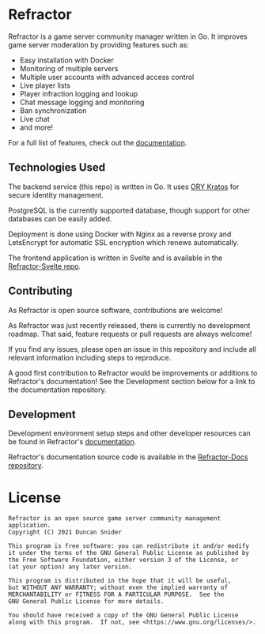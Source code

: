 # Refractor

Refractor is a game server community manager written in Go. It improves game server moderation by providing features such as:

- Easy installation with Docker
- Monitoring of multiple servers
- Multiple user accounts with advanced access control
- Live player lists
- Player infraction logging and lookup
- Chat message logging and monitoring
- Ban synchronization
- Live chat
- and more!

For a full list of features, check out the [documentation](https://refractor.dmas.dev).

## Technologies Used

The backend service (this repo) is written in Go. It uses [ORY Kratos](https://github.com/ory/kratos) for secure identity management.

PostgreSQL is the currently supported database, though support for other databases can be easily added.

Deployment is done using Docker with Nginx as a reverse proxy and LetsEncrypt for automatic SSL encryption which renews automatically.

The frontend application is written in Svelte and is available in the [Refractor-Svelte repo](https://github.com/RefractorGSCM/Refractor-Svelte/).

## Contributing

As Refractor is open source software, contributions are welcome!

As Refractor was just recently released, there is currently no development roadmap. That said, feature requests or pull requests are always welcome!

If you find any issues, please open an issue in this repository and include all relevant information including steps to reproduce.

A good first contribution to Refractor would be improvements or additions to Refractor's documentation! See the Development section below for a link to the documentation repository.

## Development

Development environment setup steps and other developer resources can be found in Refractor's [documentation](https://refractor.dmas.dev/).

Refractor's documentation source code is available in the [Refractor-Docs repository](https://github.com/RefractorGSCM/Refractor-Docs/). 

# License

```
Refractor is an open source game server community management application.
Copyright (C) 2021 Duncan Snider

This program is free software: you can redistribute it and/or modify
it under the terms of the GNU General Public License as published by
the Free Software Foundation, either version 3 of the License, or
(at your option) any later version.

This program is distributed in the hope that it will be useful,
but WITHOUT ANY WARRANTY; without even the implied warranty of
MERCHANTABILITY or FITNESS FOR A PARTICULAR PURPOSE.  See the
GNU General Public License for more details.

You should have received a copy of the GNU General Public License
along with this program.  If not, see <https://www.gnu.org/licenses/>.
```
